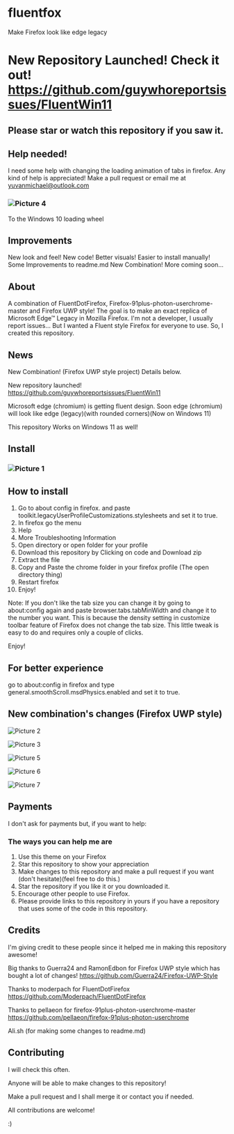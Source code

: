# fluentfox

  Make Firefox look like edge legacy
  
# New Repository Launched! Check it out! https://github.com/guywhoreportsissues/FluentWin11

  ## Please star or watch this repository if you saw it. 

## Help needed! 
  I need some help with changing the loading animation of tabs in firefox.
  Any kind of help is appreciated! 
  Make a pull request or email me at yuvanmichael@outlook.com
  ### ![Picture 4](https://user-images.githubusercontent.com/86945563/138727051-0936c42d-db1c-4299-989a-d7db4885c2db.png)
  To the Windows 10 loading wheel


## Improvements

  New look and feel!
  New code!
  Better visuals!
  Easier to install manually!
  Some Improvements to readme.md
  New Combination! 
  More coming soon...

## About
A combination of FluentDotFirefox, Firefox-91plus-photon-userchrome-master and Firefox UWP style! The goal is to make an exact replica of Microsoft Edge™ Legacy in Mozilla Firefox.
I'm not a developer, I usually report issues...  But I wanted a Fluent style Firefox for everyone to use. So, I created this repository. 

## News 

New Combination! (Firefox UWP style project) Details below. 
 
New repository launched! https://github.com/guywhoreportsissues/FluentWin11 

Microsoft edge (chromium) is getting fluent design. Soon edge (chromium) will look like edge (legacy)(with rounded corners)(Now on Windows 11)

This repository Works on Windows 11 as well!


## Install

### ![Picture 1](https://user-images.githubusercontent.com/86945563/138727515-0171f4ad-de9d-4697-b1c0-76169382dbd7.png)


## How to install

  1. Go to about config in firefox. and paste toolkit.legacyUserProfileCustomizations.stylesheets and set it to true. 
  2. In firefox go the menu
  3. Help
  4. More Troubleshooting Information
  5. Open directory or open folder for your profile
  6. Download this repository by Clicking on code and Download zip
  7. Extract the file
  8. Copy and Paste the chrome folder in your firefox profile (The open directory thing)
  9. Restart firefox
  10. Enjoy!

Note: If you don't like the tab size you can change it by going to about:config again and paste browser.tabs.tabMinWidth and change it to the number you want. This is because the density setting in customize toolbar feature of Firefox does not change the tab size. This little tweak is easy to do and requires only a couple of clicks. 

Enjoy!

## For better experience
  go to about:config in firefox and type general.smoothScroll.msdPhysics.enabled and set it to true.

## New combination's changes (Firefox UWP style)

   ![Picture 2](https://user-images.githubusercontent.com/86945563/138728674-040eb630-f6d0-466c-9192-af47071db6c4.png)


   ![Picture 3](https://user-images.githubusercontent.com/86945563/138728036-e06293a8-9954-4b94-bb10-524a19aadc7b.png)

  ![Picture 5](https://user-images.githubusercontent.com/86945563/138819145-93b9e040-4b46-4b2b-8d09-a7b47a7c3a34.png)
  
  ![Picture 6](https://user-images.githubusercontent.com/86945563/138819315-fa1a9212-9d30-4328-8e63-882e4ea6b453.png)
  
  ![Picture 7](https://user-images.githubusercontent.com/86945563/138819381-8200d811-0cef-4aa3-ad11-aa84effb879c.png)


## Payments

  I don't ask for payments but, if you want to help:
 
 ### The ways you can help me are
 1. Use this theme on your Firefox
 2. Star this repository to show your appreciation
 3. Make changes to this repository and make a pull request if you want (don't hesitate)(feel free to do this.)
 4. Star the repository if you like it or you downloaded it. 
 5. Encourage other people to use Firefox. 
 6. Please provide links to this repository in yours if you have a repository that uses some of the code in this repository. 


## Credits

I'm giving credit to these people since it helped me in making this repository awesome!

Big thanks to Guerra24 and RamonEdbon for Firefox UWP style which has bought a lot of changes! https://github.com/Guerra24/Firefox-UWP-Style 

Thanks to moderpach for FluentDotFirefox https://github.com/Moderpach/FluentDotFirefox 

Thanks to pellaeon for firefox-91plus-photon-userchrome-master https://github.com/pellaeon/firefox-91plus-photon-userchrome 

Ali.sh (for making some changes to readme.md) 

## Contributing

I will check this often.

Anyone will be able to make changes to this repository!

Make a pull request and I shall merge it or contact you if needed.

All contributions are welcome!

:) 
